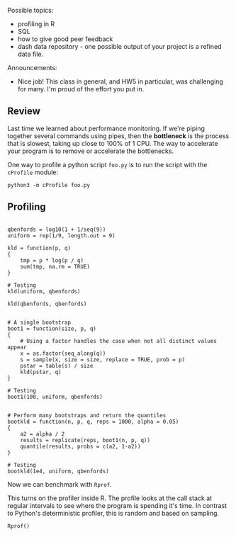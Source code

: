 Possible topics:

- profiling in R
- SQL
- how to give good peer feedback
- dash data repository - one possible output of your project is a refined data file.

Announcements:

- Nice job!
  This class in general, and HW5 in particular, was challenging for many.
  I'm proud of the effort you put in.


## Review

Last time we learned about performance monitoring.
If we're piping together several commands using pipes, then the __bottleneck__ is the process that is slowest, taking up close to 100% of 1 CPU.
The way to accelerate your program is to remove or accelerate the bottlenecks.

One way to profile a python script `foo.py` is to run the script with the `cProfile` module:

```{bash}
python3 -m cProfile foo.py
```


## Profiling

```{r}

qbenfords = log10(1 + 1/seq(9))
uniform = rep(1/9, length.out = 9)

kld = function(p, q)
{
    tmp = p * log(p / q)
    sum(tmp, na.rm = TRUE)
}

# Testing
kld(uniform, qbenfords)

kld(qbenfords, qbenfords)


# A single bootstrap
boot1 = function(size, p, q)
{
    # Using a factor handles the case when not all distinct values appear
    x = as.factor(seq_along(q))
    s = sample(x, size = size, replace = TRUE, prob = p)
    pstar = table(s) / size
    kld(pstar, q)
}

# Testing
boot1(100, uniform, qbenfords)


# Perform many bootstraps and return the quantiles
bootkld = function(n, p, q, reps = 1000, alpha = 0.05)
{
    a2 = alpha / 2
    results = replicate(reps, boot1(n, p, q))
    quantile(results, probs = c(a2, 1-a2))
}

# Testing
bootkld(1e4, uniform, qbenfords)
```

Now we can benchmark with `Rprof`.

This turns on the profiler inside R.
The profile looks at the call stack at regular intervals to see where the program is spending it's time.
In contrast to Python's deterministic profiler, this is random and based on sampling.

```{r}
Rprof()
```


